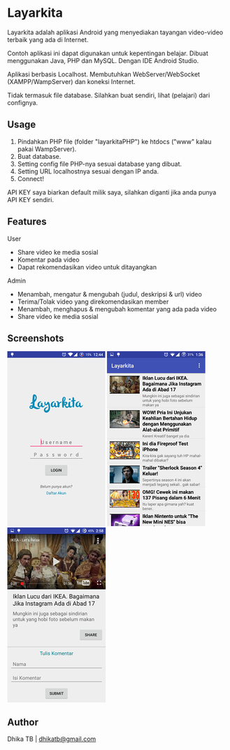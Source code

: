 Layarkita
=======

Layarkita adalah aplikasi Android yang menyediakan tayangan video-video terbaik yang ada di Internet.

Contoh aplikasi ini dapat digunakan untuk kepentingan belajar. Dibuat menggunakan Java, PHP dan MySQL. Dengan IDE Android Studio.

Aplikasi berbasis Localhost. Membutuhkan WebServer/WebSocket (XAMPP/WampServer) dan koneksi Internet.

Tidak termasuk file database. Silahkan buat sendiri, lihat (pelajari) dari confignya.

Usage
------

1. Pindahkan PHP file (folder "layarkitaPHP") ke htdocs ("www" kalau pakai WampServer).
2. Buat database.
3. Setting config file PHP-nya sesuai database yang dibuat.
4. Setting URL localhostnya sesuai dengan IP anda.
5. Connect!

API KEY saya biarkan default milik saya, silahkan diganti jika anda punya API KEY sendiri.

Features
-----

User

* Share video ke media sosial
* Komentar pada video
* Dapat rekomendasikan video untuk ditayangkan



Admin

* Menambah, mengatur & mengubah (judul, deskripsi & url) video
* Terima/Tolak video yang direkomendasikan member
* Menambah, menghapus & mengubah komentar yang ada pada video
* Share video ke media sosial



Screenshots
----------
![](https://github.com/dhikatb/Layarkita/blob/master/screenshot/login.png) ![](https://github.com/dhikatb/Layarkita/blob/master/screenshot/list.png) ![](https://github.com/dhikatb/Layarkita/blob/master/screenshot/detail%20user.png)

Author
-------
Dhika TB | dhikatb@gmail.com